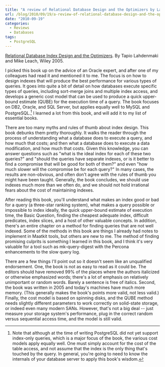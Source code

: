 ```yaml
---
title: "A review of Relational Database Design and the Optimizers by Lahdenmaki and Leach"
url: /blog/2010/09/19/a-review-of-relational-database-design-and-the-optimizers-by-lahdenmaki-and-leach/
date: "2010-09-19"
categories:
  - Reviews
  - Databases
tags:
  - PostgreSQL
---
```


[Relational Database Index Design and the Optimizers](http://www.amazon.com/Relational-Database-Index-Design-Optimizers/dp/0471719994/?tag=xaprb-20). By Tapio Lahdenmaki and Mike Leach, Wiley 2005.

I picked this book up on the advice of an Oracle expert, and after one of my colleagues had read it and mentioned it to me. The focus is on how to design indexes that will produce the best performance for various types of queries. It goes into quite a bit of detail on how databases execute specific types of queries, including sort-merge joins and multiple index access, and develops a generic cost model that can be used to produce a quick upper-bound estimate (QUBE) for the execution time of a query. The book focuses on DB2, Oracle, and SQL Server, but applies equally well to MySQL and PostgreSQL.[^1] I learned a lot from this book, and will add it to my list of essential books.

There are too many myths and rules of thumb about index design. This book debunks them pretty thoroughly. It walks the reader through the process of understanding what a database does to execute a query, and how much that costs; and then what a database does to execute a data modification, and how much that costs. Given this knowledge, you can answer questions such as "what is the ideal index for each of these two queries?" and "should the queries have separate indexes, or is it better to find a compromise that will be good for both of them?" and even "how much slower will the compromise be for each query?" In many cases, the results are non-obvious, and often don't agree with the rules of thumb you might have been taught. Generally, the book concludes, we should use indexes much more than we often do, and we should not hold irrational fears about the cost of maintaining indexes.

After reading this book, you'll understand what makes an index good or bad for a query (a three-star ranking system), what makes a query possible or impossible to index ideally, the quick upper-bound estimate of execution time, the Basic Question, finding the cheapest adequate index, difficult predicates, index slices, and a host of other valuable concepts. In addition, there's an entire chapter on a method for finding queries that are not well indexed. Some of the methods in this book are things I already had notes to implement in Maatkit tools, but others are new to me. The method of finding promising culprits is something I learned in this book, and I think it's very valuable for a tool such as mk-query-digest with the Percona enhancements to the slow query log.

There are a few things I'll point out so it doesn't seem like an unqualified endorsement. One, the book is not as easy to read as it could be. The editors should have removed 99% of the places where the authors italicized or otherwise emphasized words; there's a lot of emphasis on relatively unimportant or random words. Barely a sentence is free of italics. Second, the book was written in 2005 and today's machines have much more memory. (This generally makes the book's points more valid, not less valid.) Finally, the cost model is based on spinning disks, and the QUBE method needs slightly different parameters to work correctly on solid-state storage, or indeed even many modern SANs. However, that's not a big deal -- just measure your storage system's performance, plug in the correct random versus sequential access time, and the model is still valid.

[^1]: Note that although at the time of writing PostgreSQL did not yet support index-only queries, which is a major focus of the book, the various cost models apply equally well. One must simply account for the cost of the table access, and not assume that the index is the only thing that's touched by the query. In general, you're going to need to know the internals of your database server to apply this book's wisdom.


